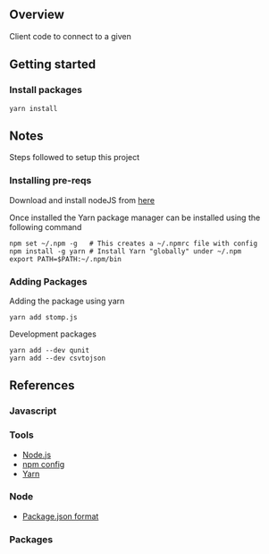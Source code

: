 ## Overview

Client code to connect to a given 


## Getting started

### Install packages


```
yarn install
```


## Notes

Steps followed to setup this project


### Installing pre-reqs

Download and install nodeJS from [here](https://nodejs.org/en/)

Once installed the Yarn package manager can be installed using 
the following command

```
npm set ~/.npm -g   # This creates a ~/.npmrc file with config
npm install -g yarn # Install Yarn "globally" under ~/.npm
export PATH=$PATH:~/.npm/bin
```


### Adding Packages

Adding the package using yarn

```
yarn add stomp.js
```

Development packages

```
yarn add --dev qunit
yarn add --dev csvtojson
```






## References

### Javascript



### Tools

* [Node.js](https://nodejs.org/en/)
* [npm config](https://docs.npmjs.com/cli/config)
* [Yarn](https://yarnpkg.com)



### Node

* [Package.json format](https://nodesource.com/blog/the-basics-of-package-json-in-node-js-and-npm/)


### Packages



